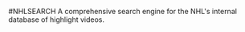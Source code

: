 #NHLSEARCH
A comprehensive search engine for the NHL's internal database of highlight videos. 

<!-- Engineers are supposed to solve problems. My problem is that I wasn't watching enough hockey. -->